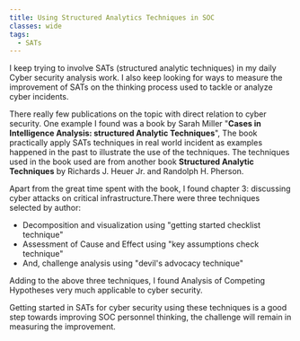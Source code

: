 ```yaml
---
title: Using Structured Analytics Techniques in SOC
classes: wide
tags:
  - SATs
---
```


I keep trying to involve SATs (structured analytic techniques) in my daily Cyber security analysis work. I also keep looking for ways to measure the improvement of SATs on the thinking process used to tackle or analyze cyber incidents. 

There really few publications on the topic with direct relation to cyber security. One example I found was a book by Sarah Miller "**Cases in Intelligence Analysis: structured Analytic Techniques**", The book practically apply SATs techniques in real world incident as examples happened in the past to illustrate the use of the techniques. The techniques used in the book used are from another book **Structured Analytic Techniques** by Richards J. Heuer Jr. and Randolph H. Pherson.

Apart from the great time spent with the book, I found chapter 3: discussing cyber attacks on critical infrastructure.There were three techniques selected by author:

- Decomposition and visualization using "getting started checklist technique"
- Assessment of Cause and Effect using "key assumptions check technique"
- And, challenge analysis using "devil's advocacy technique"

Adding to the above three techniques, I found Analysis of Competing Hypotheses very much applicable to cyber security. 

Getting started in SATs for cyber security using these techniques is a good step towards improving SOC personnel thinking, the challenge will remain in measuring the improvement. 
